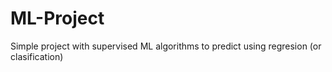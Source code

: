 # ML-Project
Simple project with supervised ML algorithms to predict using regresion (or clasification) 
